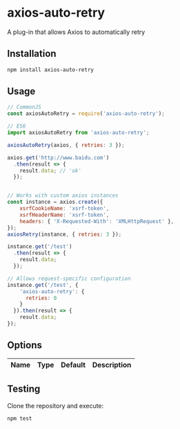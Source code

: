 # axios-auto-retry

A plug-in that allows Axios to automatically retry

## Installation

```bash
npm install axios-auto-retry
```

## Usage

```js
// CommonJS
const axiosAutoRetry = require('axios-auto-retry');

// ES6
import axiosAutoRetry from 'axios-auto-retry';

axiosAutoRetry(axios, { retries: 3 });

axios.get('http://www.baidu.com')
  .then(result => {
    result.data; // 'ok'
  });


// Works with custom axios instances
const instance = axios.create({
    xsrfCookieName: 'xsrf-token',
    xsrfHeaderName: 'xsrf-token',
    headers: { 'X-Requested-With': 'XMLHttpRequest' },
});
axiosRetry(instance, { retries: 3 });

instance.get('/test')
  .then(result => {
    result.data;
  });

// Allows request-specific configuration
instance.get('/test', {
    'axios-auto-retry': {
      retries: 0
    }
  }).then(result => {
    result.data;
});
```


## Options

| Name | Type | Default | Description |
| --- | --- | --- | --- |

## Testing

Clone the repository and execute:

```bash
npm test
```
